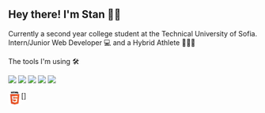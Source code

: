 ## Hey there! I'm Stan 👨‍💻

Currently a second year college student at the Technical University of Sofia. Intern/Junior Web Developer 💻 and a Hybrid Athlete 🏃‍♂💪 

The tools I'm using 🛠

![](https://img.shields.io/badge/JavaScript-Typescript-informational?style=flat&logo=<LOGO_NAME>&logoColor=white&color=blue)
![](https://img.shields.io/badge/JavaScript-React-informational?style=flat&logo=<LOGO_NAME>&logoColor=white&color=9cf)
![](https://img.shields.io/badge/React-NextJS-blue?style=flat&logo=<LOGO_NAME>&logoColor=white&color=black)
![](https://img.shields.io/badge/CSS-TailwindCSS-informational?style=flat&logo=<LOGO_NAME>&logoColor=white&color=9cf)
![](https://img.shields.io/badge/CSS-MUI-informational?style=flat&logo=<LOGO_NAME>&logoColor=white&color=blue)

[<img align="left" alt="HTML5" width="26px" src="https://raw.githubusercontent.com/github/explore/80688e429a7d4ef2fca1e82350fe8e3517d3494d/topics/html/html.png"/>]




